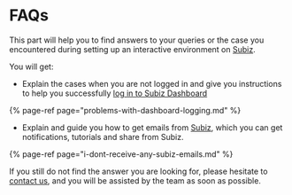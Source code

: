 # FAQs

This part will help you to find answers to your queries or the case you encountered during setting up an interactive environment on [Subiz](https://subiz.com/en).

You will get:

* Explain the cases when you are not logged in and give you instructions to help you successfully [log in to Subiz Dashboard](https://app.subiz.com/login)

{% page-ref page="problems-with-dashboard-logging.md" %}

* Explain and guide you how to get emails from [Subiz](https://subiz.com/en), which you can get notifications, tutorials and share from Subiz.

{% page-ref page="i-dont-receive-any-subiz-emails.md" %}

If you still do not find the answer you are looking for, please hesitate to [contact us](https://subiz.com/contact.html), and you will be assisted by the team as soon as possible.  


